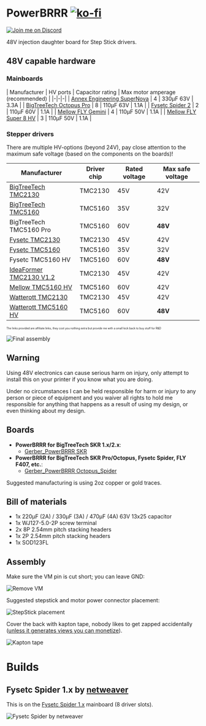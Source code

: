 # PowerBRRR [![ko-fi](https://ko-fi.com/img/githubbutton_sm.svg)](https://ko-fi.com/O4O87Q19F)

[![Join me on Discord](https://discord.com/api/guilds/859029902648672256/widget.png?style=banner2)](https://discord.gg/J5ZarAe6) 

48V injection daughter board for Step Stick drivers.

## 48V capable hardware

### Mainboards

| Manufacturer | HV ports | Capacitor rating | Max motor amperage (recommended) |
|-|-|-|
| [Annex Engineering SuperNova](https://store.annex.engineering/products/constellation-supernova-beta-0-1) | 4 | 330µF 63V | 3.3A |
| [BigTreeTech Octopus Pro](https://s.click.aliexpress.com/e/_A7pmpM) | 8 | 110µF 63V | 1.1A |
| [Fysetc Spider 2](https://s.click.aliexpress.com/e/_Ao7vds) | 2 | 110µF 60V | 1.1A |
| [Mellow FLY Gemini](https://s.click.aliexpress.com/e/_AWuUII) | 4 | 110µF 50V | 1.1A |
| [Mellow FLY Super 8 HV](https://s.click.aliexpress.com/e/_ApXre6) | 3 | 110µF 50V | 1.1A |

### Stepper drivers

There are multiple HV-options (beyond 24V), pay close attention to the maximum safe voltage (based on the components on the boards)!

| Manufacturer | Driver chip | Rated voltage | Max safe voltage |
|-|-|-|-|
| [BigTreeTech TMC2130](https://s.click.aliexpress.com/e/_AdHelD) | TMC2130 | 45V | 42V |
| [BigTreeTech TMC5160](https://s.click.aliexpress.com/e/_AKRDf1) | TMC5160 | 35V | 32V |
| BigTreeTech TMC5160 Pro | TMC5160 | 60V | **48V** |
| [Fysetc TMC2130](https://s.click.aliexpress.com/e/_ATkJz9) | TMC2130 | 45V | 42V |
| [Fysetc TMC5160](https://s.click.aliexpress.com/e/_ATkJz9) | TMC5160 | 35V | 32V |
| Fysetc TMC5160 HV | TMC5160 | 60V | **48V** |
| [IdeaFormer TMC2130 V1.2](https://s.click.aliexpress.com/e/_AdHelD) | TMC2130 | 45V | 42V |
| [Mellow TMC5160 HV](https://s.click.aliexpress.com/e/_A8PwqQ) | TMC5160 | 60V | 42V |
| [Watterott TMC2130](https://shop.watterott.com/SilentStepStick-TMC2130-Stepper-Motor-Driver) | TMC2130 | 45V | 42V |
| [Watterott TMC5160 HV](https://shop.watterott.com/SilentStepStick-TMC5160-Stepper-motor-driver-HV-V15) | TMC5160 | 60V | **48V** |


<span style="font-size:50%">The links provided are affiliate links, they cost you nothing extra but provide me with a small kick back to buy stuff for R&D</span>

![Final assembly](./images/09F4CF90-5943-41B8-BEAC-B70100F668FB_1_105_c.jpeg)

## Warning
Using 48V electronics can cause serious harm on injury, only attempt to install this on your printer if you know what you are doing.

Under no circumstances I can be held responsible for harm or injury to any person or piece of equipment and you waiver all rights to hold me responsible for anything that happens as a result of using my design, or even thinking about my design.

## Boards

* **PowerBRRR for BigTreeTech SKR 1.x/2.x**:
  * [Gerber_PowerBRRR SKR](./Gerber_PowerBRRR%20SKR_2021-09-22.zip)
* **PowerBRRR for BigTreeTech SKR Pro/Octopus, Fysetc Spider, FLY F407, etc.**: 
  * [Gerber_PowerBRRR Octopus_Spider](./Gerber_PowerBRRR%20Octopus_Spider_2021-09-22.zip)

Suggested manufacturing is using 2oz copper or gold traces.

## Bill of materials

* 1x 220µF (2A) / 330µF (3A) / 470µF (4A) 63V 13x25 capacitor
* 1x WJ127-5.0-2P screw terminal
* 2x 8P 2.54mm pitch stacking headers
* 1x 2P 2.54mm pitch stacking headers
* 1x SOD123FL

## Assembly

Make sure the VM pin is cut short; you can leave GND:

![Remove VM](./images/C28A7719-5B15-4E75-AFF1-D4E878BD47A6_1_105_c.jpeg)

Suggested stepstick and motor power connector placement:

![StepStick placement](./images/BDAB8EB0-31D3-4D04-B1EB-267B53DB9AE4_1_105_c.jpeg)

Cover the back with kapton tape, nobody likes to get zapped accidentally ([unless it generates views you can monetize](https://www.youtube.com/channel/UCJ0-OtVpF0wOKEqT2Z1HEtA)).

![Kapton tape](./images/D83F7161-6625-4BD3-8D6B-E5B84A2D34B2_1_105_c.jpeg)

# Builds

## Fysetc Spider 1.x by [netweaver](https://github.com/netweaver1970)

This is on the [Fysetc Spider 1.x](https://s.click.aliexpress.com/e/_AX27Ty) mainboard (8 driver slots).

![Fysetc Spider by netweaver](./images/fysetc-spider-netweaver.jpg)
